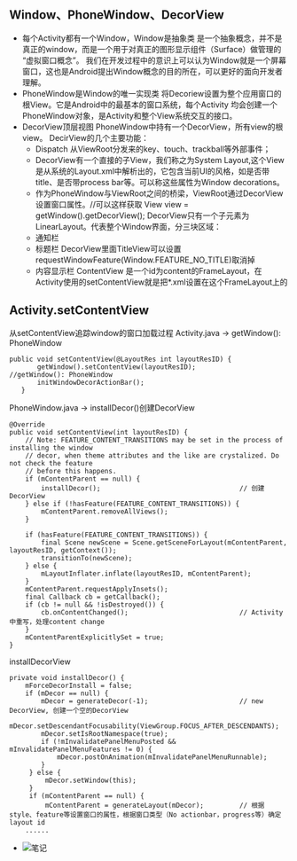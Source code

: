  ## Window、PhoneWindow、DecorView
 - 每个Activity都有一个Window，Window是抽象类
     是一个抽象概念，并不是真正的window，而是一个用于对真正的图形显示组件（Surface）做管理的 “虚拟窗口概念”。
     我们在开发过程中的意识上可以认为Window就是一个屏幕窗口，这也是Android提出Window概念的目的所在，可以更好的面向开发者理解。
 - PhoneWindow是Window的唯一实现类
     将Decoriew设置为整个应用窗口的根View。它是Android中的最基本的窗口系统，每个Activity 均会创建一个PhoneWindow对象，是Activity和整个View系统交互的接口。
 - DecorView顶层视图
     PhoneWindow中持有一个DecorView，所有view的根view。
     DecirView的几个主要功能：
     - Dispatch 从ViewRoot分发来的key、touch、trackball等外部事件；
     - DecorView有一个直接的子View，我们称之为System Layout,这个View是从系统的Layout.xml中解析出的，它包含当前UI的风格，如是否带title、是否带process bar等。可以称这些属性为Window decorations。
     - 作为PhoneWindow与ViewRoot之间的桥梁，ViewRoot通过DecorView设置窗口属性。//可以这样获取 View view = getWindow().getDecorView();
     DecorView只有一个子元素为LinearLayout。代表整个Window界面，分三块区域：
     - 通知栏
     - 标题栏
       DecorView里面TitleView可以设置requestWindowFeature(Window.FEATURE_NO_TITLE)取消掉
     - 内容显示栏 ContentView
       是一个id为content的FrameLayout，在Activity使用的setContentView就是把*.xml设置在这个FrameLayout上的
 
 ## Activity.setContentView
 从setContentView追踪window的窗口加载过程
 Activity.java -> getWindow(): PhoneWindow
 ```
 public void setContentView(@LayoutRes int layoutResID) {
        getWindow().setContentView(layoutResID);           //getWindow(): PhoneWindow
        initWindowDecorActionBar();
    }
```
PhoneWindow.java -> installDecor()创建DecorView
```
@Override
public void setContentView(int layoutResID) {
    // Note: FEATURE_CONTENT_TRANSITIONS may be set in the process of installing the window
    // decor, when theme attributes and the like are crystalized. Do not check the feature
    // before this happens.
    if (mContentParent == null) {
        installDecor();                                   // 创建DecorView
    } else if (!hasFeature(FEATURE_CONTENT_TRANSITIONS)) {
        mContentParent.removeAllViews();
    }
 
    if (hasFeature(FEATURE_CONTENT_TRANSITIONS)) {
        final Scene newScene = Scene.getSceneForLayout(mContentParent, layoutResID, getContext());
        transitionTo(newScene);
    } else {
        mLayoutInflater.inflate(layoutResID, mContentParent);    
    }
    mContentParent.requestApplyInsets();
    final Callback cb = getCallback();
    if (cb != null && !isDestroyed()) {
        cb.onContentChanged();                            // Activity中重写，处理content change
    }
    mContentParentExplicitlySet = true;
}
```
installDecorView
```
private void installDecor() {
    mForceDecorInstall = false;
    if (mDecor == null) {
        mDecor = generateDecor(-1);                       // new DecorView, 创建一个空的DecorView
        mDecor.setDescendantFocusability(ViewGroup.FOCUS_AFTER_DESCENDANTS);
        mDecor.setIsRootNamespace(true);
        if (!mInvalidatePanelMenuPosted && mInvalidatePanelMenuFeatures != 0) {
            mDecor.postOnAnimation(mInvalidatePanelMenuRunnable);
        }
     } else {
         mDecor.setWindow(this);
     }
     if (mContentParent == null) {
         mContentParent = generateLayout(mDecor);         // 根据style、feature等设置窗口的属性，根据窗口类型（No actionbar，progress等）确定layout id
    ......
```
 
 - ![笔记](https://github.com/LuNing926/LearnDocument/blob/main/Window/image/window.jpg)
 

